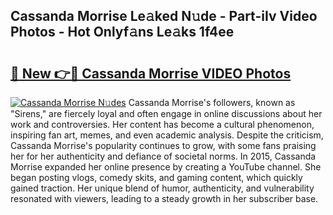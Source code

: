 ## Cassanda Morrise Le𝚊ked N𝚞de - Part-iIv Video Photos - Hot Onlyf𝚊ns Le𝚊ks 1f4ee

# <h2><a href="http://ab8220.deff.icu/?id=Cassanda+Morrise">🔗 New 👉🔴 Cassanda Morrise VIDEO Photos</a></h2>

[![Cassanda Morrise N𝚞des](https://i.imgur.com/rIISA9y.gif)](http://ab8220.deff.icu/?id=Cassanda+Morrise)
Cassanda Morrise's followers, known as "Sirens," are fiercely loyal and often engage in online discussions about her work and controversies. Her content has become a cultural phenomenon, inspiring fan art, memes, and even academic analysis. Despite the criticism, Cassanda Morrise's popularity continues to grow, with some fans praising her for her authenticity and defiance of societal norms. In 2015, Cassanda Morrise expanded her online presence by creating a YouTube channel. She began posting vlogs, comedy skits, and gaming content, which quickly gained traction. Her unique blend of humor, authenticity, and vulnerability resonated with viewers, leading to a steady growth in her subscriber base.
